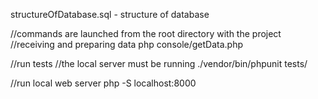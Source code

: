structureOfDatabase.sql - structure of database

//commands are launched from the root directory with the project
//receiving and preparing data
php console/getData.php

//run tests
//the local server must be running
./vendor/bin/phpunit tests/

//run local web server
php -S localhost:8000
